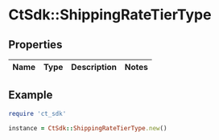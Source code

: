 # CtSdk::ShippingRateTierType

## Properties

| Name | Type | Description | Notes |
| ---- | ---- | ----------- | ----- |

## Example

```ruby
require 'ct_sdk'

instance = CtSdk::ShippingRateTierType.new()
```

